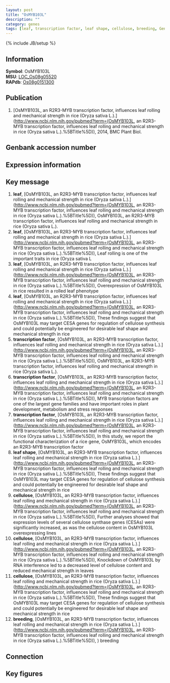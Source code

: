 ```yaml
---
layout: post
title: "OsMYB103L"
description: ""
category: genes
tags: [leaf, transcription factor, leaf shape, cellulose, breeding, Gene]
---
```

{% include JB/setup %}

## Information
__Symbol__: OsMYB103L  
__MSU__: [LOC_Os08g05520](http://rice.plantbiology.msu.edu/cgi-bin/ORF_infopage.cgi?orf=LOC_Os08g05520)  
__RAPdb__: [Os08g0151300](http://rapdb.dna.affrc.go.jp/viewer/gbrowse_details/irgsp1?name=Os08g0151300)  

## Publication
1. [OsMYB103L, an R2R3-MYB transcription factor, influences leaf rolling and mechanical strength in rice (Oryza sativa L.).](http://www.ncbi.nlm.nih.gov/pubmed?term=(OsMYB103L, an R2R3-MYB transcription factor, influences leaf rolling and mechanical strength in rice (Oryza sativa L.).%5BTitle%5D)), 2014, BMC Plant Biol.

## Genbank accession number

## Expression information

## Key message
1. __leaf__, [OsMYB103L, an R2R3-MYB transcription factor, influences leaf rolling and mechanical strength in rice (Oryza sativa L.).](http://www.ncbi.nlm.nih.gov/pubmed?term=(OsMYB103L, an R2R3-MYB transcription factor, influences leaf rolling and mechanical strength in rice (Oryza sativa L.).%5BTitle%5D)), OsMYB103L, an R2R3-MYB transcription factor, influences leaf rolling and mechanical strength in rice (Oryza sativa L.).
2. __leaf__, [OsMYB103L, an R2R3-MYB transcription factor, influences leaf rolling and mechanical strength in rice (Oryza sativa L.).](http://www.ncbi.nlm.nih.gov/pubmed?term=(OsMYB103L, an R2R3-MYB transcription factor, influences leaf rolling and mechanical strength in rice (Oryza sativa L.).%5BTitle%5D)),  Leaf rolling is one of the important traits in rice (Oryza sativa L
3. __leaf__, [OsMYB103L, an R2R3-MYB transcription factor, influences leaf rolling and mechanical strength in rice (Oryza sativa L.).](http://www.ncbi.nlm.nih.gov/pubmed?term=(OsMYB103L, an R2R3-MYB transcription factor, influences leaf rolling and mechanical strength in rice (Oryza sativa L.).%5BTitle%5D)),  Overexpression of OsMYB103L in rice resulted in a rolled leaf phenotype
4. __leaf__, [OsMYB103L, an R2R3-MYB transcription factor, influences leaf rolling and mechanical strength in rice (Oryza sativa L.).](http://www.ncbi.nlm.nih.gov/pubmed?term=(OsMYB103L, an R2R3-MYB transcription factor, influences leaf rolling and mechanical strength in rice (Oryza sativa L.).%5BTitle%5D)), These findings suggest that OsMYB103L may target CESA genes for regulation of cellulose synthesis and could potentially be engineered for desirable leaf shape and mechanical strength in rice
5. __transcription factor__, [OsMYB103L, an R2R3-MYB transcription factor, influences leaf rolling and mechanical strength in rice (Oryza sativa L.).](http://www.ncbi.nlm.nih.gov/pubmed?term=(OsMYB103L, an R2R3-MYB transcription factor, influences leaf rolling and mechanical strength in rice (Oryza sativa L.).%5BTitle%5D)), OsMYB103L, an R2R3-MYB transcription factor, influences leaf rolling and mechanical strength in rice (Oryza sativa L.).
6. __transcription factor__, [OsMYB103L, an R2R3-MYB transcription factor, influences leaf rolling and mechanical strength in rice (Oryza sativa L.).](http://www.ncbi.nlm.nih.gov/pubmed?term=(OsMYB103L, an R2R3-MYB transcription factor, influences leaf rolling and mechanical strength in rice (Oryza sativa L.).%5BTitle%5D)),  MYB transcription factors are one of the largest gene families and have important roles in plant development, metabolism and stress responses
7. __transcription factor__, [OsMYB103L, an R2R3-MYB transcription factor, influences leaf rolling and mechanical strength in rice (Oryza sativa L.).](http://www.ncbi.nlm.nih.gov/pubmed?term=(OsMYB103L, an R2R3-MYB transcription factor, influences leaf rolling and mechanical strength in rice (Oryza sativa L.).%5BTitle%5D)), In this study, we report the functional characterization of a rice gene, OsMYB103L, which encodes an R2R3-MYB transcription factor
8. __leaf shape__, [OsMYB103L, an R2R3-MYB transcription factor, influences leaf rolling and mechanical strength in rice (Oryza sativa L.).](http://www.ncbi.nlm.nih.gov/pubmed?term=(OsMYB103L, an R2R3-MYB transcription factor, influences leaf rolling and mechanical strength in rice (Oryza sativa L.).%5BTitle%5D)), These findings suggest that OsMYB103L may target CESA genes for regulation of cellulose synthesis and could potentially be engineered for desirable leaf shape and mechanical strength in rice
9. __cellulose__, [OsMYB103L, an R2R3-MYB transcription factor, influences leaf rolling and mechanical strength in rice (Oryza sativa L.).](http://www.ncbi.nlm.nih.gov/pubmed?term=(OsMYB103L, an R2R3-MYB transcription factor, influences leaf rolling and mechanical strength in rice (Oryza sativa L.).%5BTitle%5D)),  Further analyses showed that expression levels of several cellulose synthase genes (CESAs) were significantly increased, as was the cellulose content in OsMYB103L overexpressing lines
10. __cellulose__, [OsMYB103L, an R2R3-MYB transcription factor, influences leaf rolling and mechanical strength in rice (Oryza sativa L.).](http://www.ncbi.nlm.nih.gov/pubmed?term=(OsMYB103L, an R2R3-MYB transcription factor, influences leaf rolling and mechanical strength in rice (Oryza sativa L.).%5BTitle%5D)),  Knockdown of OsMYB103L by RNA interference led to a decreased level of cellulose content and reduced mechanical strength in leaves
11. __cellulose__, [OsMYB103L, an R2R3-MYB transcription factor, influences leaf rolling and mechanical strength in rice (Oryza sativa L.).](http://www.ncbi.nlm.nih.gov/pubmed?term=(OsMYB103L, an R2R3-MYB transcription factor, influences leaf rolling and mechanical strength in rice (Oryza sativa L.).%5BTitle%5D)), These findings suggest that OsMYB103L may target CESA genes for regulation of cellulose synthesis and could potentially be engineered for desirable leaf shape and mechanical strength in rice
12. __breeding__, [OsMYB103L, an R2R3-MYB transcription factor, influences leaf rolling and mechanical strength in rice (Oryza sativa L.).](http://www.ncbi.nlm.nih.gov/pubmed?term=(OsMYB103L, an R2R3-MYB transcription factor, influences leaf rolling and mechanical strength in rice (Oryza sativa L.).%5BTitle%5D)), ) breeding

## Connection

## Key figures


